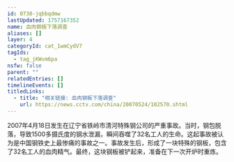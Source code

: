 ```yaml
---
id: 0730-jqbbqdmw
lastUpdated: 1757167352
name: 血肉钢板下落调查
aliases: []
layer: 4
categoryId: cat_1wmCydV7
tagIds:
  - tag_jKWvm6pa
nsfw: false
parent: ""
relatedEntries: []
timelineEvents: []
titledLinks:
  - title: "相关链接: 血肉钢板下落调查"
    url: https://news.cctv.com/china/20070524/102570.shtml
---
```


2007年4月18日发生在辽宁省铁岭市清河特殊钢公司的严重事故。当时，钢包脱落，导致1500多摄氏度的钢水泄漏，瞬间吞噬了32名工人的生命。这起事故被认为是中国钢铁史上最惨痛的事故之一。事故发生后，形成了一块特殊的钢板，包含了32名工人的血肉精气。最终，这块钢板被铲起来，准备在下一次开炉时重炼。